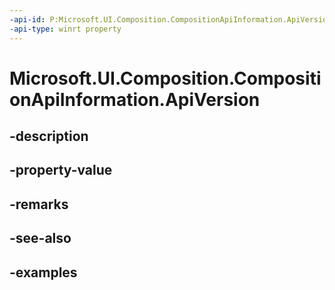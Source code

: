 ```yaml
---
-api-id: P:Microsoft.UI.Composition.CompositionApiInformation.ApiVersion
-api-type: winrt property
---
```


# Microsoft.UI.Composition.CompositionApiInformation.ApiVersion

<!--
public static ulong ApiVersion { get; }
-->


## -description

## -property-value

## -remarks

## -see-also

## -examples


